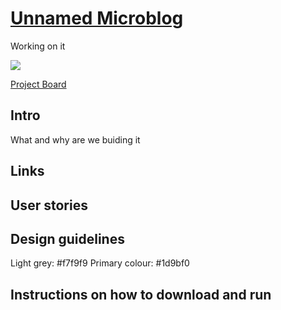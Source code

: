 # [Unnamed Microblog](https://unnamed-microblog.herokuapp.com/)

Working on it

![](https://media2.giphy.com/media/unQ3IJU2RG7DO/giphy.gif?cid=ecf05e47fhhycadmlg7m5a9zcpoluzv61md9sskioh5bpx7n&rid=giphy.gif&ct=g)


[Project Board](https://github.com/orgs/fac25/projects/3)

## Intro
What and why are we buiding it

## Links

## User stories

## Design guidelines

Light grey: #f7f9f9
Primary colour: #1d9bf0


## Instructions on how to download and run

